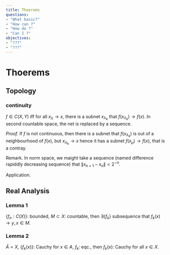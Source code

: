 ```yaml
---
title: Thoerems
questions:
- "What basic?"
- "How can ?"
- "How do ?"
- "Can I ?"
objectives:
- "???"
- "???"
---
```

# Thoerems

## Topology

### continuity
$f\in C(X,Y)$ iff for all $x_\lambda\to x$, there is a subnet $x_{\lambda_k}$ that $f(x_{\lambda_k})\to f(x)$. In second countable space, the net is replaced by a sequence.

*Proof.*
If $f$ is not continuous, then there is a subnet that $f(x_{\lambda_k})$ is out of a neighbourhood of $f(x)$, but $x_{\lambda_k}\to x$ hence it has a subnet $f(x_\mu)\to f(x)$, that is a contray.

Remark. In norm space, we maight take a sequence (named difference rapiddly decreasing sequence) that $\|x_{n+1}-x_n\|<2^{-n}$.

Application.


## Real Analysis
### Lemma 1
$\{f_n:C(X)\}$: bounded, $M\subset X$: countable, then $\exists \{f_k\}$ subsequence that $f_k(x)\to y, x\in M$.
### Lemma 2
$\bar{A}=X$, $\{f_k(x)\}$: Cauchy for $x\in A$, $f_k$: eqc., then $f_k(x)$: Cauchy for all $x\in X$.


